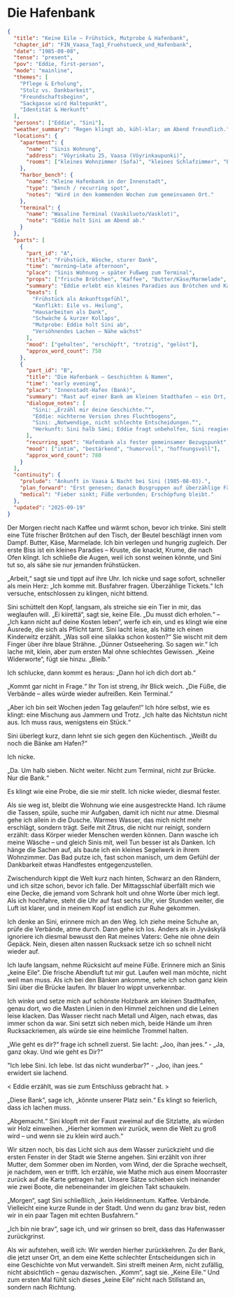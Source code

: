 # Die Hafenbank

```json
{
  "title": "Keine Eile – Frühstück, Mutprobe & Hafenbank",
  "chapter_id": "FIN_Vaasa_Tag1_Fruehstueck_und_Hafenbank",
  "date": "1985-08-08",
  "tense": "present",
  "pov": "Eddie, first-person",
  "mode": "mainline",
  "themes": [
    "Pflege & Erholung",
    "Stolz vs. Dankbarkeit",
    "Freundschaftsbeginn",
    "Sackgasse wird Haltepunkt",
    "Identität & Herkunft"
  ],
  "persons": ["Eddie", "Sini"],
  "weather_summary": "Regen klingt ab, kühl-klar; am Abend freundlich.",
  "locations": {
    "apartment": {
      "name": "Sinis Wohnung",
      "address": "Vöyrinkatu 25, Vaasa (Vöyrinkaupunki)",
      "rooms": ["kleines Wohnzimmer (Sofa)", "kleines Schlafzimmer", "Bad mit Dusche", "kleine Küche"]
    },
    "harbor_bench": {
      "name": "Kleine Hafenbank in der Innenstadt",
      "type": "bench / recurring spot",
      "notes": "Wird in den kommenden Wochen zum gemeinsamen Ort."
    },
    "terminal": {
      "name": "Wasaline Terminal (Vaskiluoto/Vasklot)",
      "note": "Eddie holt Sini am Abend ab."
    }
  },
  "parts": [
    {
      "part_id": "A",
      "title": "Frühstück, Wäsche, sturer Dank",
      "time": "morning–late afternoon",
      "place": "Sinis Wohnung → später Fußweg zum Terminal",
      "props": ["frische Brötchen", "Kaffee", "Butter/Käse/Marmelade", "Dusche", "Waschleine", "Verbände"],
      "summary": "Eddie erlebt ein kleines Paradies aus Brötchen und Kaffee. Sie will mit zur Arbeit und Busfahrer nach überzähligen Tickets fragen; Sini insistiert: keine Eile, Erholung zuerst. Eddie will nicht „auf Kosten“ leben; Sini neckt: „Was kostet schon eine silakka?“ Eddie bleibt, duscht, wäscht ihre und Sinis Kleidung, putzt das Bad, kippt in Mittagsschlaf. Am späten Nachmittag läuft sie trotzig doch zum Terminal, um Sini abzuholen. Sini ist gerührt und schimpft zugleich – erstes gemeinsames Lachen.",
      "beats": [
        "Frühstück als Ankunftsgefühl",
        "Konflikt: Eile vs. Heilung",
        "Hausarbeiten als Dank",
        "Schwäche & kurzer Kollaps",
        "Mutprobe: Eddie holt Sini ab",
        "Versöhnendes Lachen – Nähe wächst"
      ],
      "mood": ["gehalten", "erschöpft", "trotzig", "gelöst"],
      "approx_word_count": 750
    },
    {
      "part_id": "B",
      "title": "Die Hafenbank – Geschichten & Namen",
      "time": "early evening",
      "place": "Innenstadt-Hafen (Bank)",
      "summary": "Rast auf einer Bank am kleinen Stadthafen – ein Ort, zu dem sie zurückkehren werden. Eddie erzählt vom Weg: Edmila, Joutsa, Raija, Marsch nach Vaasa. Sini ist beeindruckt und widerspricht Eddies Selbstabwertung („Kette schlechter Entscheidungen“). Gespräch über Herkunft: Sini ist halb Sámi (väterlicherseits); Eddie weiß peinlich wenig, Sini nimmt es mit Humor und bietet ‚Erste Lektionen‘ an. Eddie erkennt Sini als freien Geist, Feministin und die Freundin, die sie sich immer gewünscht hat.",
      "dialogue_notes": [
        "Sini: „Erzähl mir deine Geschichte.“",
        "Eddie: nüchterne Version ihres Fluchtbogens",
        "Sini: „Notwendige, nicht schlechte Entscheidungen.“",
        "Herkunft: Sini halb Sámi; Eddie fragt unbeholfen, Sini reagiert geduldig-humorvoll"
      ],
      "recurring_spot": "Hafenbank als fester gemeinsamer Bezugspunkt",
      "mood": ["intim", "bestärkend", "humorvoll", "hoffnungsvoll"],
      "approx_word_count": 780
    }
  ],
  "continuity": {
    "prelude": "Ankunft in Vaasa & Nacht bei Sini (1985-08-03).",
    "plan_forward": "Erst genesen; danach Busgruppen auf überzählige Fährtickets prüfen.",
    "medical": "Fieber sinkt; Füße verbunden; Erschöpfung bleibt."
  },
  "updated": "2025-09-19"
}
```

Der Morgen riecht nach Kaffee und wärmt schon, bevor ich trinke. Sini stellt
eine Tüte frischer Brötchen auf den Tisch, der Beutel beschlägt innen vom Dampf.
Butter, Käse, Marmelade. Ich bin verlegen und hungrig zugleich. Der erste Biss
ist ein kleines Paradies – Kruste, die knackt, Krume, die nach Ofen klingt. Ich
schließe die Augen, weil ich sonst weinen könnte, und Sini tut so, als sähe sie
nur jemanden frühstücken.

„Arbeit,“ sagt sie und tippt auf ihre Uhr. Ich nicke und sage sofort, schneller
als mein Herz: „Ich komme mit. Busfahrer fragen. Überzählige Tickets.“ Ich
versuche, entschlossen zu klingen, nicht bittend.

Sini schüttelt den Kopf, langsam, als streiche sie ein Tier in mir, das
weglaufen will. „Ei kiirettä“, sagt sie, keine Eile. „Du musst dich erholen.“ –
„Ich kann nicht auf deine Kosten leben“, werfe ich ein, und es klingt wie eine
Ausrede, die sich als Pflicht tarnt. Sini lacht leise, als hätte ich einen
Kinderwitz erzählt. „Was soll eine silakka schon kosten?“ Sie wischt mit dem
Finger über ihre blaue Strähne. „Dünner Ostseehering. So sagen wir.“ Ich lache
mit, klein, aber zum ersten Mal ohne schlechtes Gewissen. „Keine Widerworte“,
fügt sie hinzu. „Bleib.“

Ich schlucke, dann kommt es heraus: „Dann hol ich dich dort ab.“

„Kommt gar nicht in Frage.“ Ihr Ton ist streng, ihr Blick weich. „Die Füße, die
Verbände – alles würde wieder aufreißen. Kein Terminal.“

„Aber ich bin seit Wochen jeden Tag gelaufen!“ Ich höre selbst, wie es klingt:
eine Mischung aus Jammern und Trotz. „Ich halte das Nichtstun nicht aus. Ich
muss raus, wenigstens ein Stück.“

Sini überlegt kurz, dann lehnt sie sich gegen den Küchentisch. „Weißt du noch
die Bänke am Hafen?“

Ich nicke.

„Da. Um halb sieben. Nicht weiter. Nicht zum Terminal, nicht zur Brücke. Nur die
Bank.“

Es klingt wie eine Probe, die sie mir stellt. Ich nicke wieder, diesmal fester.

Als sie weg ist, bleibt die Wohnung wie eine ausgestreckte Hand. Ich räume die
Tassen, spüle, suche mir Aufgaben, damit ich nicht nur atme. Diesmal gehe ich
allein in die Dusche. Warmes Wasser, das mich nicht mehr erschlägt, sondern
trägt. Seife mit Zitrus, die nicht nur reinigt, sondern erzählt: dass Körper
wieder Menschen werden können. Dann wasche ich meine Wäsche – und gleich Sinis
mit, weil Tun besser ist als Danken. Ich hänge die Sachen auf, als baute ich ein
kleines Segelwerk in ihrem Wohnzimmer. Das Bad putze ich, fast schon manisch, um
dem Gefühl der Dankbarkeit etwas Handfestes entgegenzustellen.

Zwischendurch kippt die Welt kurz nach hinten, Schwarz an den Rändern, und ich
sitze schon, bevor ich falle. Der Mittagsschlaf überfällt mich wie eine Decke,
die jemand vom Schrank holt und ohne Worte über mich legt. Als ich hochfahre,
steht die Uhr auf fast sechs Uhr, vier Stunden weiter, die Luft ist klarer, und
in meinem Kopf ist endlich zur Ruhe gekommen.

Ich denke an Sini, erinnere mich an den Weg. Ich ziehe meine Schuhe an, prüfe
die Verbände, atme durch. Dann gehe ich los. Anders als in Jyväskylä ignoriere
ich diesmal bewusst den Rat meines Vaters: Gehe nie ohne dein Gepäck. Nein,
diesen alten nassen Rucksack setze ich so schnell nicht wieder auf.

Ich laufe langsam, nehme Rücksicht auf meine Füße. Erinnere mich an Sinis „keine
Eile“. Die frische Abendluft tut mir gut. Laufen weil man möchte, nicht weil man
muss. Als ich bei den Bänken ankomme, sehe ich schon ganz klein Sini über die
Brücke laufen. Ihr blauer Iro wippt unverkennbar.

Ich winke und setze mich auf schönste Holzbank am kleinen Stadthafen, genau
dort, wo die Masten Linien in den Himmel zeichnen und die Leinen leise klacken.
Das Wasser riecht nach Metall und Algen, nach etwas, das immer schon da war.
Sini setzt sich neben mich, beide Hände um ihren Rucksackriemen, als würde sie
eine heimliche Trommel halten.

„Wie geht es dir?“ frage ich schnell zuerst. Sie lacht: „Joo, ihan jees.“ - „Ja,
ganz okay. Und wie geht es Dir?“

"Ich lebe Sini. Ich lebe. Ist das nicht wunderbar?" - „Joo, ihan jees.“ erwidert
sie lachend.

< Eddie erzählt, was sie zum Entschluss gebracht hat. >

„Diese Bank“, sage ich, „könnte unserer Platz sein.“ Es klingt so feierlich,
dass ich lachen muss.

„Abgemacht.“ Sini klopft mit der Faust zweimal auf die Sitzlatte, als würden wir
Holz einweihen. „Hierher kommen wir zurück, wenn die Welt zu groß wird – und
wenn sie zu klein wird auch.“

Wir sitzen noch, bis das Licht sich aus dem Wasser zurückzieht und die ersten
Fenster in der Stadt wie Sterne angehen. Sini erzählt von ihrer Mutter, dem
Sommer oben im Norden, vom Wind, der die Sprache wechselt, je nachdem, wen er
trifft. Ich erzähle, wie Mathe mich aus einem Moorraster zurück auf die Karte
getragen hat. Unsere Sätze schieben sich ineinander wie zwei Boote, die
nebeneinander im gleichen Takt schaukeln.

„Morgen“, sagt Sini schließlich, „kein Heldinnentum. Kaffee. Verbände.
Vielleicht eine kurze Runde in der Stadt. Und wenn du ganz brav bist, reden wir
in ein paar Tagen mit echten Busfahrern.“

„Ich bin nie brav“, sage ich, und wir grinsen so breit, dass das Hafenwasser
zurückgrinst.

Als wir aufstehen, weiß ich: Wir werden hierher zurückkehren. Zu der Bank, die
jetzt unser Ort, an dem eine Kette schlechter Entscheidungen sich in eine
Geschichte von Mut verwandelt. Sini streift meinen Arm, nicht zufällig, nicht
absichtlich – genau dazwischen. „Komm“, sagt sie. „Keine Eile.“ Und zum ersten
Mal fühlt sich dieses „keine Eile“ nicht nach Stillstand an, sondern nach
Richtung.
